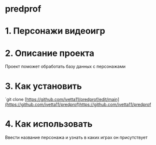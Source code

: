 # predprof

# 1. Персонажи видеоигр


# 2. Описание проекта
Проект поможет обработать базу данных с персонажами

# 3. Как установить
`git clone [https://github.com/ivetta11/predprof/edit/main](https://github.com/ivetta11/predprof)https://github.com/ivetta11/predprof

# 4. Как использовать
Ввести название персонажа и узнать в каких играх он присутствует


